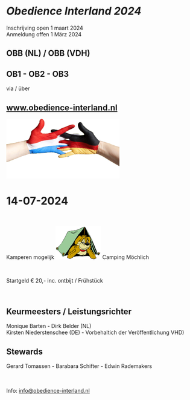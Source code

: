
# *Obedience Interland 2024*

Inschrijving open 1 maart 2024  
Anmeldung offen 1 M&auml;rz 2024

## OBB (NL) / OBB (VDH)
## OB1 - OB2 - OB3

via / &uuml;ber

## **www.obedience-interland.nl**

<img src="images/dutch-german-t.png" width="300">

# 14-07-2024

<br> 

Kamperen mogelijk
<img src="images/camping-dog.jpg" width="120">
Camping M&ouml;chlich

<br>

Startgeld € 20,- inc. ontbijt / Fr&uuml;hst&uuml;ck

<br>

## Keurmeesters / Leistungsrichter
Monique Barten - Dirk Belder (NL)<br>
Kirsten Niederstenschee (DE) - Vorbehaltich der Ver&ouml;ffentlichung VHD)

## Stewards
Gerard Tomassen - Barabara Schifter - Edwin Rademakers

<br><br>
Info:  info@obedience-interland.nl
